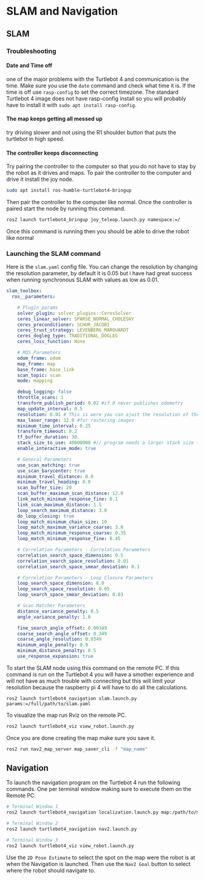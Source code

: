 # SLAM and Navigation
## SLAM
### Troubleshooting
#### Date and Time off
one of the major problems with the Turtlebot 4 and communication is the time. Make sure you use the `date` command and check what time it is. If the time is off use `rasp-config` to set the correct timezone. The standard Turtlebot 4 image does not have rasp-config install so you will probably have to install it with `sudo apt install rasp-config`.

#### The map keeps getting all messed up
try driving slower and not using the R1 shoulder button that puts the turtlebot in high speed.

#### The controller keeps disconnecting
Try pairing the controller to the computer so that you do not have to stay by the robot as it drives and maps. To pair the controller to the computer and drive it install the joy node.
```bash
sudo apt install ros-humble-turtlebot4-bringup
```
Then pair the controller to the computer like normal. Once the controller is paired start the node by running this command.
```bash
ros2 launch turtlebot4_bringup joy_teleop.launch.py namespace:=/
```
Once this command is running then you should be able to drive the robot like normal


### Launching the SLAM command
Here is the `slam.yaml` config file. You can change the resolution by changing the resolution parameter, by default it is 0.05 but i have had great success when running synchronous SLAM with values as low as 0.01.
```yaml title="slam.yaml" linenums="1"
slam_toolbox:
  ros__parameters:

    # Plugin params
    solver_plugin: solver_plugins::CeresSolver
    ceres_linear_solver: SPARSE_NORMAL_CHOLESKY
    ceres_preconditioner: SCHUR_JACOBI
    ceres_trust_strategy: LEVENBERG_MARQUARDT
    ceres_dogleg_type: TRADITIONAL_DOGLEG
    ceres_loss_function: None

    # ROS Parameters
    odom_frame: odom
    map_frame: map
    base_frame: base_link
    scan_topic: scan
    mode: mapping

    debug_logging: false
    throttle_scans: 1
    transform_publish_period: 0.02 #if 0 never publishes odometry
    map_update_interval: 0.5
    resolution: 0.01 # This is were you can ajust the resolution of the lidar scan
    max_laser_range: 12.0 #for rastering images
    minimum_time_interval: 0.25
    transform_timeout: 0.2
    tf_buffer_duration: 30.
    stack_size_to_use: 40000000 #// program needs a larger stack size to serialize large maps
    enable_interactive_mode: true

    # General Parameters
    use_scan_matching: true
    use_scan_barycenter: true
    minimum_travel_distance: 0.0
    minimum_travel_heading: 0.0
    scan_buffer_size: 20
    scan_buffer_maximum_scan_distance: 12.0
    link_match_minimum_response_fine: 0.1
    link_scan_maximum_distance: 1.5
    loop_search_maximum_distance: 3.0
    do_loop_closing: true
    loop_match_minimum_chain_size: 10
    loop_match_maximum_variance_coarse: 3.0
    loop_match_minimum_response_coarse: 0.35
    loop_match_minimum_response_fine: 0.45

    # Correlation Parameters - Correlation Parameters
    correlation_search_space_dimension: 0.5
    correlation_search_space_resolution: 0.01
    correlation_search_space_smear_deviation: 0.1

    # Correlation Parameters - Loop Closure Parameters
    loop_search_space_dimension: 8.0
    loop_search_space_resolution: 0.05
    loop_search_space_smear_deviation: 0.03

    # Scan Matcher Parameters
    distance_variance_penalty: 0.5
    angle_variance_penalty: 1.0

    fine_search_angle_offset: 0.00349
    coarse_search_angle_offset: 0.349
    coarse_angle_resolution: 0.0349
    minimum_angle_penalty: 0.9
    minimum_distance_penalty: 0.5
    use_response_expansion: true
```

To start the SLAM node using this command on the remote PC. If this command is run on the Turtlebot 4 you will have a smother experience and will not have as much trouble with connecting but this will limit your resolution because the raspberry pi 4 will have to do all the calculations.
```
ros2 launch turtlebot4_navigation slam.launch.py params:=/full/path/to/slam.yaml
```
To visualize the map run Rviz on the remote PC.
```bash
ros2 launch turtlebot4_viz view_robot.launch.py
```

Once you are done creating the map make sure you save it.
```bash
ros2 run nav2_map_server map_saver_cli -f "map_name"
```


## Navigation
To launch the navigation program on the Turtlebot 4 run the following commands. One per terminal window making sure to execute them on the Remote PC.
```bash
# Terminal Window 1
ros2 launch turtlebot4_navigation localization.launch.py map:/path/to/map.yaml

# Terminal Window 2
ros2 launch turtlebot4_navigation nav2.launch.py

# Terminal Window 3
ros2 launch turtlebot4_viz view_robot.launch.py
```

Use the `2D Pose Estimate` to select the spot on the map were the robot is at when the Navigation is launched. Then use the `Nav2 Goal` button to select where the robot should navigate to.